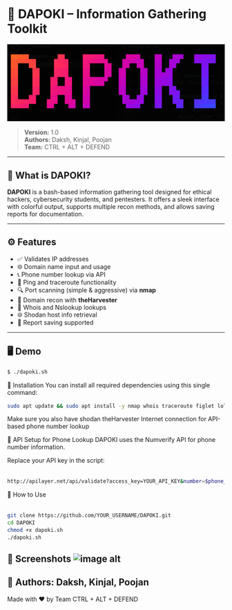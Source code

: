 # 🔎 DAPOKI – Information Gathering Toolkit

![image alt](https://github.com/Dax9425/DAPOKI/blob/4518a07ff3b713bc5df4a0bf645e6773f8356cab/DAPOKI%20(2).png)

> **Version:** 1.0  
> **Authors:** Daksh, Kinjal, Poojan  
> **Team:** CTRL + ALT + DEFEND

---

## 📌 What is DAPOKI?

**DAPOKI** is a bash-based information gathering tool designed for ethical hackers, cybersecurity students, and pentesters. It offers a sleek interface with colorful output, supports multiple recon methods, and allows saving reports for documentation.

---

## ⚙️ Features

- ✅ Validates IP addresses
- 🌐 Domain name input and usage
- 📞 Phone number lookup via API
- 📡 Ping and traceroute functionality
- 🔍 Port scanning (simple & aggressive) via **nmap**
- 🧠 Domain recon with **theHarvester**
- 📁 Whois and Nslookup lookups
- 🌐 Shodan host info retrieval
- 📝 Report saving supported

---

## 🖥️ Demo

```bash
$ ./dapoki.sh
```

🚀 Installation
You can install all required dependencies using this single command:

```bash
sudo apt update && sudo apt install -y nmap whois traceroute figlet lolcat curl
```
Make sure you also have
shodan
theHarvester
Internet connection for API-based phone number lookup

🔐 API Setup for Phone Lookup
DAPOKI uses the Numverify API for phone number information.

Replace your API key in the script:

```bash

http://apilayer.net/api/validate?access_key=YOUR_API_KEY&number=$phone_number
```
📂 How to Use
```bash

git clone https://github.com/YOUR_USERNAME/DAPOKI.git
cd DAPOKI
chmod +x dapoki.sh
./dapoki.sh
```
📸 Screenshots
![image alt]()
---
📄 Authors: 
  Daksh, Kinjal, Poojan
---
Made with ❤️ by Team CTRL + ALT + DEFEND
